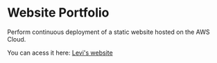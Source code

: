 # Website Portfolio
Perform continuous deployment of a static website hosted on the AWS Cloud.

You can acess it here: [Levi's website](http://glevi-portfolio.s3-website.us-east-2.amazonaws.com/)
